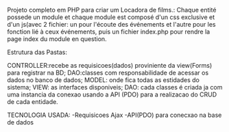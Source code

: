 Projeto completo em PHP para criar um Locadora de films.: Chaque entité possede un module et chaque module est composé d'un css exclusive et d'un js(avec 2 fichier: un pour l'écoute des événements et l'autre pour les fonction lié à ceux événements, puis un fichier index.php pour rendre la page index du module en question.

Estrutura das Pastas:

CONTROLLER:recebe as requisicoes(dados) proviniente da view(Forms) para registrar na BD;
DAO:classes com responsabilidade de acessar os dados no banco de dados;
MODEL: onde fica todas as estidades do sistema;
VIEW: as interfaces disponiveis;
DAO: cada classes é criada ja com uma instancia da conexao usando a API (PDO) para a realizacao do CRUD de cada entidade. 

TECNOLOGIA USADA:
-Requisicoes Ajax
-API(PDO) para conecxao na base de dados
